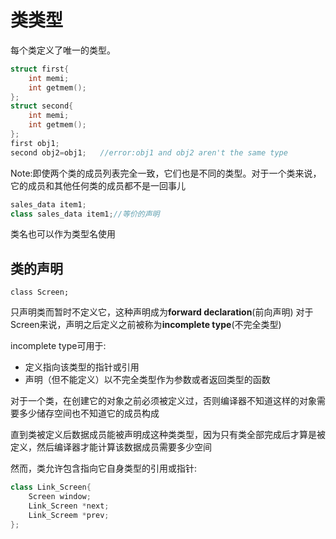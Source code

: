 # 类类型
每个类定义了唯一的类型。
```cpp
struct first{
    int memi;
    int getmem();
};
struct second{
    int memi;
    int getmem();
};
first obj1;
second obj2=obj1;   //error:obj1 and obj2 aren't the same type
```
Note:即使两个类的成员列表完全一致，它们也是不同的类型。对于一个类来说，它的成员和其他任何类的成员都不是一回事儿
```cpp
sales_data item1;
class sales_data item1;//等价的声明
```
类名也可以作为类型名使用

## 类的声明
```
class Screen;
```
只声明类而暂时不定义它，这种声明成为**forward declaration**(前向声明)
对于Screen来说，声明之后定义之前被称为**incomplete type**(不完全类型)

incomplete type可用于:
* 定义指向该类型的指针或引用
* 声明（但不能定义）以不完全类型作为参数或者返回类型的函数

对于一个类，在创建它的对象之前必须被定义过，否则编译器不知道这样的对象需要多少储存空间也不知道它的成员构成

直到类被定义后数据成员能被声明成这种类类型，因为只有类全部完成后才算是被定义，然后编译器才能计算该数据成员需要多少空间

然而，类允许包含指向它自身类型的引用或指针:
```cpp
class Link_Screen{
    Screen window;
    Link_Screen *next;
    Link_Screem *prev;
};
```
